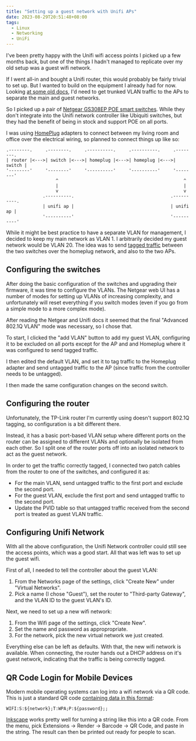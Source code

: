 ```yaml
---
title: "Setting up a guest network with Unifi APs"
date: 2023-08-29T20:51:48+08:00
tags:
  - Linux
  - Networking
  - UniFi
---
```


I've been pretty happy with the Unifi wifi access points I picked up a
few months back, but one of the things I hadn't managed to replicate
over my old setup was a guest wifi network.

If I went all-in and bought a Unifi router, this would probably be
fairly trivial to set up. But I wanted to build on the equipment I
already had for now. Looking [at some old docs][1], I'd need to get
trunked VLAN traffic to the APs to separate the main and guest
networks.

So I picked up a pair of [Netgear GS308EP POE smart
switches][2]. While they don't integrate into the Unifi network
controller like Ubiquiti switches, but they had the benefit of being
in stock and support POE on all ports.

I was using [HomePlug][3] adapters to connect between my living room
and office over the electrical wiring, so planned to connect things up
like so:

<div class="f5">

```goat
.--------.     .--------.     .----------.     .----------.     .--------.
| router |<--->| switch |<--->| homeplug |<--->| homeplug |<--->| switch |
'--------'     '--------'     '----------'     '----------'     '--------'
                   ^                                                ^
                   |                                                |
                   v                                                v
              .----------.                                     .----------.
              | unifi ap |                                     | unifi ap |
              '----------'                                     '----------'
```
</div>

While it might be best practice to have a separate VLAN for
management, I decided to keep my main network as VLAN 1. I arbitrarily
decided my guest network would be VLAN 20. The idea was to send
[tagged traffic][4] between the two switches over the homeplug
network, and also to the two APs.

## Configuring the switches

After doing the basic configuration of the switches and upgrading
their firmware, it was time to configure the VLANs. The Netgear web UI
has a number of modes for setting up VLANs of increasing complexity,
and unfortunately will reset everything if you switch modes (even if
you go from a simple mode to a more complex mode).

After reading the Netgear and Unifi docs it seemed that the final
"Advanced 802.1Q VLAN" mode was necessary, so I chose that.

To start, I clicked the "add VLAN" button to add my guest VLAN,
configuring it to be excluded on all ports except for the AP and and
Homeplug where it was configured to send tagged traffic.

I then edited the default VLAN, and set it to tag traffic to the
Homeplug adapter and send untagged traffic to the AP (since traffic
from the controller needs to be untagged).

I then made the same configuration changes on the second switch.

## Configuring the router

Unfortunately, the TP-Link router I'm currently using doesn't support
802.1Q tagging, so configuration is a bit different there.

Instead, it has a basic port-based VLAN setup where different ports on
the router can be assigned to different VLANs and optionally be
isolated from each other. So I split one of the router ports off into
an isolated network to act as the guest network.

In order to get the traffic correctly tagged, I connected two patch cables from the router to one of the switches, and configured it as:

* For the main VLAN, send untagged traffic to the first port and exclude the second port.
* For the guest VLAN, exclude the first port and send untagged traffic to the second port.
* Update the PVID table so that untagged traffic received from the second port is treated as guest VLAN traffic.

## Configuring Unifi Network

With all the above configuration, the Unifi Network controller could
still see the access points, which was a good start. All that was left
was to set up the guest wifi.

First of all, I needed to tell the controller about the guest VLAN:

1. From the Networks page of the settings, click "Create New" under "Virtual Networks".
2. Pick a name (I chose "Guest"), set the router to "Third-party Gateway", and the VLAN ID to the guest VLAN's ID.

Next, we need to set up a new wifi network:

1. From the Wifi page of the settings, click "Create New".
2. Set the name and password as appropropriate.
3. For the network, pick the new virtual network we just created.

Everything else can be left as defaults. With that, the new wifi
network is available. When connecting, the router hands out a DHCP
address on it's guest network, indicating that the traffic is being
correctly tagged.

## QR Code Login for Mobile Devices

Modern mobile operating systems can log into a wifi network via a QR
code. This is just a standard QR code [containing data in this
format][5]:

```
WIFI:S:${network};T:WPA;P:${password};;
```

[Inkscape][6] works pretty well for turning a string like this into a
QR code. From the menu, pick Extensions -> Render -> Barcode -> QR
Code, and paste in the string. The result can then be printed out
ready for people to scan.


[1]: https://web.archive.org/web/20230203173816/https://help.ui.com/hc/en-us/articles/204962144-UniFi-VLAN-Traffic-Tagging
[2]: https://www.netgear.com/au/business/wired/switches/plus/gs308ep/
[3]: https://en.wikipedia.org/wiki/HomePlug
[4]: https://en.wikipedia.org/wiki/IEEE_802.1Q
[5]: https://github.com/zxing/zxing/wiki/Barcode-Contents#wi-fi-network-config-android-ios-11
[6]: https://inkscape.org/
